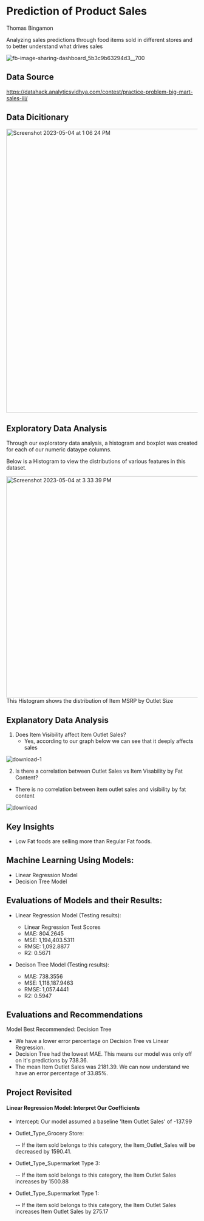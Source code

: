 # Prediction of Product Sales
Thomas Bingamon

Analyzing sales predictions through food items sold in different stores and to better understand what drives sales

![fb-image-sharing-dashboard_5b3c9b63294d3__700](https://user-images.githubusercontent.com/127987424/236351209-d94ea80c-ccef-42c7-a314-6ec158c2a021.jpg)


## Data Source

https://datahack.analyticsvidhya.com/contest/practice-problem-big-mart-sales-iii/

## Data Dicitionary

<img width="748" alt="Screenshot 2023-05-04 at 1 06 24 PM" src="https://user-images.githubusercontent.com/127987424/236341715-63525185-5509-4c69-9139-a73ce09732f8.png">

## Exploratory Data Analysis

Through our exploratory data analysis, a histogram and boxplot was created for each of our numeric dataype columns.

Below is a Histogram to view the distributions of various features in this dataset.

<img width="583" alt="Screenshot 2023-05-04 at 3 33 39 PM" src="https://user-images.githubusercontent.com/127987424/236343773-269960f6-9ff2-42be-bb70-4b22257c2b42.png">
This Histogram shows the distribution of Item MSRP by Outlet Size

## Explanatory Data Analysis
1. Does Item Visibility affect Item Outlet Sales?
   - Yes, according to our graph below we can see that it deeply affects sales

![download-1](https://user-images.githubusercontent.com/127987424/236347663-59873c48-8d8c-4f73-a2da-2b827e597217.png)



2. Is there a correlation between Outlet Sales vs Item Visability by Fat Content?
  - There is no correlation between item outlet sales and visibility by fat content

![download](https://user-images.githubusercontent.com/127987424/236344274-1ef9b523-b407-4d20-b6ae-6d256f7c2bd4.png)

## Key Insights
- Low Fat foods are selling more than Regular Fat foods.

## Machine Learning Using Models:
- Linear Regression Model
- Decision Tree Model

## Evaluations of Models and their Results:
- Linear Regression Model (Testing results):
   - Linear Regression Test  Scores
   - MAE: 804.2645 
   - MSE: 1,194,403.5311 
   - RMSE: 1,092.8877 
   - R2: 0.5671

- Decison Tree Model (Testing results):
   - MAE: 738.3556
   - MSE: 1,118,187.9463
   - RMSE: 1,057.4441
   - R2: 0.5947

## Evaluations and Recommendations
Model Best Recommended: Decision Tree
  - We have a lower error percentage on Decision Tree vs Linear Regression.
  - Decision Tree had the lowest MAE. This means our model was only off on it's predictions by 738.36.
  - The mean Item Outlet Sales was 2181.39. We can now understand we have an error percentage of 33.85%.

## Project Revisited
 #### Linear Regression Model: Interpret Our Coefficients
 
 - Intercept: Our model assumed a baseline 'Item Outlet Sales' of -137.99

 - Outlet_Type_Grocery Store:

    -- If the item sold belongs to this category, the Item_Outlet_Sales will be decreased by 1590.41.

- Outlet_Type_Supermarket Type 3:

  -- If the item sold belongs to this category, the Item Outlet Sales increases by 1500.88

- Outlet_Type_Supermarket Type 1:

  -- If the item sold belongs to this category, the Item Outlet Sales increases Item Outlet Sales by 275.17

